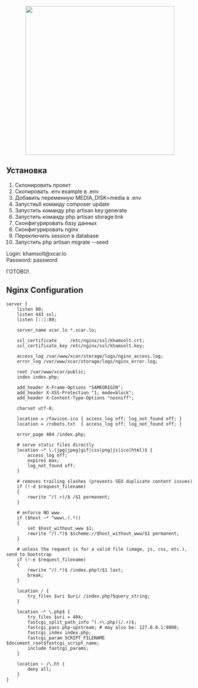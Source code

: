 <p align="center"><a href="https://laravel.com" target="_blank"><img src="https://raw.githubusercontent.com/laravel/art/master/logo-lockup/5%20SVG/2%20CMYK/1%20Full%20Color/laravel-logolockup-cmyk-red.svg" width="400"></a></p>

## Установка

<ol>
<li>Склонировать проект</li>
<li>Скопировать .env.example в .env</li>
<li>Добавить переменную MEDIA_DISK=media в .env</li>
<li>Запустиьб команду composer update</li>
<li>Запустить команду php artisan key:generate</li>
<li>Запустить команду php artisan storage:link</li>
<li>Сконфигурировать базу данных</li>
<li>Сконфигурировать nginx</li>
<li>Переключить session в database</li>
<li>Запустить php artisan migrate --seed</li>
</ol>

<p>
Login: khamsolt@xcar.lo <br> Password: password
</p>
ГОТОВО!.

## Nginx Configuration
    server {
        listen 80;
        listen 443 ssl;
        listen [::]:80;

        server_name xcar.lo *.xcar.lo;

        ssl_certificate     /etc/nginx/ssl/khamsolt.crt;
        ssl_certificate_key /etc/nginx/ssl/khamsolt.key;

        access_log /var/www/xcar/storage/logs/nginx_access.log;
        error_log /var/www/xcar/storage/logs/nginx_error.log;

        root /var/www/xcar/public;
        index index.php;

        add_header X-Frame-Options "SAMEORIGIN";
        add_header X-XSS-Protection "1; mode=block";
        add_header X-Content-Type-Options "nosniff";

        charset utf-8;

        location = /favicon.ico { access_log off; log_not_found off; }
        location = /robots.txt  { access_log off; log_not_found off; }

        error_page 404 /index.php;

        # serve static files directly
        location ~* \.(jpg|jpeg|gif|css|png|js|ico|html)$ {
            access_log off;
            expires max;
            log_not_found off;
        }

        # removes trailing slashes (prevents SEO duplicate content issues)
        if (!-d $request_filename)
        {
            rewrite ^/(.+)/$ /$1 permanent;
        }

        # enforce NO www
        if ($host ~* ^www\.(.*))
        {
            set $host_without_www $1;
            rewrite ^/(.*)$ $scheme://$host_without_www/$1 permanent;
        }

        # unless the request is for a valid file (image, js, css, etc.), send to bootstrap
        if (!-e $request_filename)
        {
            rewrite ^/(.*)$ /index.php?/$1 last;
            break;
        }

        location / {
            try_files $uri $uri/ /index.php?$query_string;
        }

        location ~* \.php$ {
            try_files $uri = 404;
            fastcgi_split_path_info ^(.+\.php)(/.+)$;
            fastcgi_pass php-upstream; # may also be: 127.0.0.1:9000;
            fastcgi_index index.php;
            fastcgi_param SCRIPT_FILENAME $document_root$fastcgi_script_name;
            include fastcgi_params;
        }

        location ~ /\.ht {
            deny all;
        }
    }
